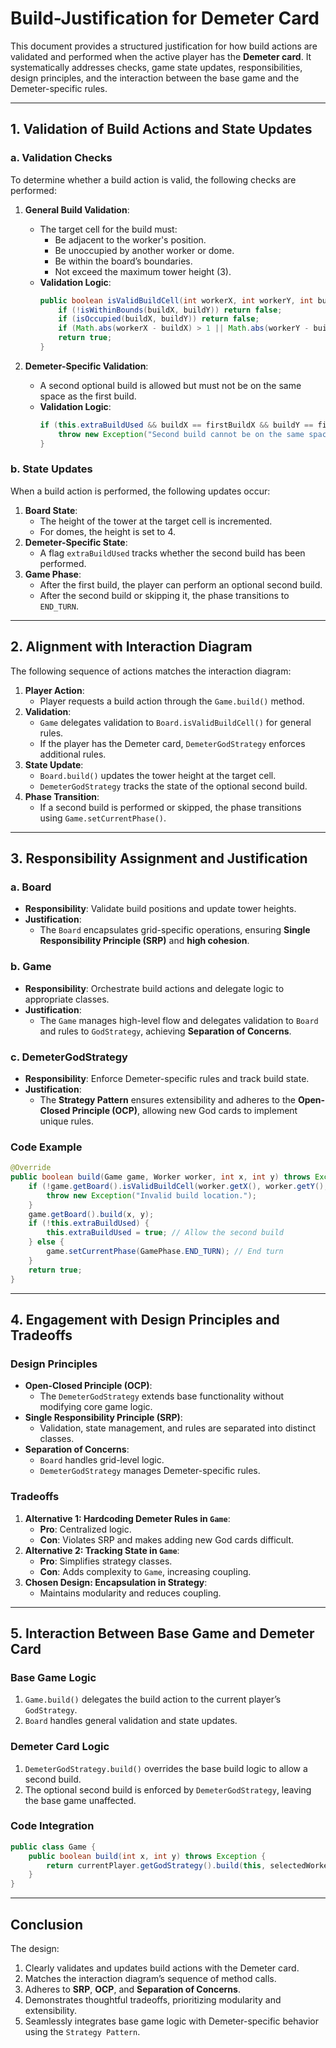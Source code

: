 
# Build-Justification for Demeter Card

This document provides a structured justification for how build actions are validated and performed when the active player has the **Demeter card**. It systematically addresses checks, game state updates, responsibilities, design principles, and the interaction between the base game and the Demeter-specific rules.

---

## **1. Validation of Build Actions and State Updates**

### **a. Validation Checks**
To determine whether a build action is valid, the following checks are performed:

1. **General Build Validation**:
   - The target cell for the build must:
     - Be adjacent to the worker's position.
     - Be unoccupied by another worker or dome.
     - Be within the board’s boundaries.
     - Not exceed the maximum tower height (3).
   - **Validation Logic**:
     ```java
     public boolean isValidBuildCell(int workerX, int workerY, int buildX, int buildY) {
         if (!isWithinBounds(buildX, buildY)) return false;
         if (isOccupied(buildX, buildY)) return false;
         if (Math.abs(workerX - buildX) > 1 || Math.abs(workerY - buildY) > 1) return false;
         return true;
     }
     ```

2. **Demeter-Specific Validation**:
   - A second optional build is allowed but must not be on the same space as the first build.
   - **Validation Logic**:
     ```java
     if (this.extraBuildUsed && buildX == firstBuildX && buildY == firstBuildY) {
         throw new Exception("Second build cannot be on the same space as the first build.");
     }
     ```

### **b. State Updates**
When a build action is performed, the following updates occur:
1. **Board State**:
   - The height of the tower at the target cell is incremented.
   - For domes, the height is set to 4.
2. **Demeter-Specific State**:
   - A flag `extraBuildUsed` tracks whether the second build has been performed.
3. **Game Phase**:
   - After the first build, the player can perform an optional second build.
   - After the second build or skipping it, the phase transitions to `END_TURN`.

---

## **2. Alignment with Interaction Diagram**

The following sequence of actions matches the interaction diagram:
1. **Player Action**:
   - Player requests a build action through the `Game.build()` method.
2. **Validation**:
   - `Game` delegates validation to `Board.isValidBuildCell()` for general rules.
   - If the player has the Demeter card, `DemeterGodStrategy` enforces additional rules.
3. **State Update**:
   - `Board.build()` updates the tower height at the target cell.
   - `DemeterGodStrategy` tracks the state of the optional second build.
4. **Phase Transition**:
   - If a second build is performed or skipped, the phase transitions using `Game.setCurrentPhase()`.

---

## **3. Responsibility Assignment and Justification**

### **a. Board**
- **Responsibility**: Validate build positions and update tower heights.
- **Justification**:
  - The `Board` encapsulates grid-specific operations, ensuring **Single Responsibility Principle (SRP)** and **high cohesion**.

### **b. Game**
- **Responsibility**: Orchestrate build actions and delegate logic to appropriate classes.
- **Justification**:
  - The `Game` manages high-level flow and delegates validation to `Board` and rules to `GodStrategy`, achieving **Separation of Concerns**.

### **c. DemeterGodStrategy**
- **Responsibility**: Enforce Demeter-specific rules and track build state.
- **Justification**:
  - The **Strategy Pattern** ensures extensibility and adheres to the **Open-Closed Principle (OCP)**, allowing new God cards to implement unique rules.

### **Code Example**
```java
@Override
public boolean build(Game game, Worker worker, int x, int y) throws Exception {
    if (!game.getBoard().isValidBuildCell(worker.getX(), worker.getY(), x, y)) {
        throw new Exception("Invalid build location.");
    }
    game.getBoard().build(x, y);
    if (!this.extraBuildUsed) {
        this.extraBuildUsed = true; // Allow the second build
    } else {
        game.setCurrentPhase(GamePhase.END_TURN); // End turn
    }
    return true;
}
```

---

## **4. Engagement with Design Principles and Tradeoffs**

### **Design Principles**
- **Open-Closed Principle (OCP)**:
  - The `DemeterGodStrategy` extends base functionality without modifying core game logic.
- **Single Responsibility Principle (SRP)**:
  - Validation, state management, and rules are separated into distinct classes.
- **Separation of Concerns**:
  - `Board` handles grid-level logic.
  - `DemeterGodStrategy` manages Demeter-specific rules.

### **Tradeoffs**
1. **Alternative 1: Hardcoding Demeter Rules in `Game`**:
   - **Pro**: Centralized logic.
   - **Con**: Violates SRP and makes adding new God cards difficult.
2. **Alternative 2: Tracking State in `Game`**:
   - **Pro**: Simplifies strategy classes.
   - **Con**: Adds complexity to `Game`, increasing coupling.
3. **Chosen Design: Encapsulation in Strategy**:
   - Maintains modularity and reduces coupling.

---

## **5. Interaction Between Base Game and Demeter Card**

### **Base Game Logic**
1. `Game.build()` delegates the build action to the current player’s `GodStrategy`.
2. `Board` handles general validation and state updates.

### **Demeter Card Logic**
1. `DemeterGodStrategy.build()` overrides the base build logic to allow a second build.
2. The optional second build is enforced by `DemeterGodStrategy`, leaving the base game unaffected.

### **Code Integration**
```java
public class Game {
    public boolean build(int x, int y) throws Exception {
        return currentPlayer.getGodStrategy().build(this, selectedWorker, x, y);
    }
}
```

---

## **Conclusion**

The design:
1. Clearly validates and updates build actions with the Demeter card.
2. Matches the interaction diagram’s sequence of method calls.
3. Adheres to **SRP**, **OCP**, and **Separation of Concerns**.
4. Demonstrates thoughtful tradeoffs, prioritizing modularity and extensibility.
5. Seamlessly integrates base game logic with Demeter-specific behavior using the `Strategy Pattern`.
